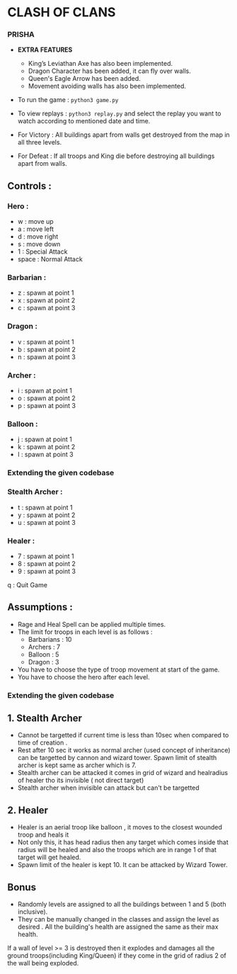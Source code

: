 # CLASH OF CLANS

### PRISHA 
- **EXTRA FEATURES**
    - King’s Leviathan Axe has also been implemented.
    - Dragon Character has been added, it can fly over walls.
    - Queen's Eagle Arrow has been added.
    - Movement avoiding walls has also been implemented.

- To run the game : `python3 game.py`
- To view replays : `python3 replay.py`  and select the replay you want to watch according to mentioned date and time.
- For Victory : All buildings apart from walls get destroyed from the map in all three levels.
- For Defeat : If all troops and King die before destroying all buildings apart from walls.

## Controls :

### Hero :

- w : move up
- a : move left
- d : move right
- s : move down
- 1 : Special Attack
- space : Normal Attack

### Barbarian :

- z : spawn at point 1
- x : spawn at point 2
- c : spawn at point 3

### Dragon :

- v : spawn at point 1
- b : spawn at point 2
- n : spawn at point 3

### Archer :

- i : spawn at point 1
- o : spawn at point 2
- p : spawn at point 3


### Balloon :

- j : spawn at point 1
- k : spawn at point 2
- l : spawn at point 3

### Extending the given codebase

### Stealth Archer :

- t : spawn at point 1
- y : spawn at point 2
- u : spawn at point 3


### Healer :

- 7 : spawn at point 1
- 8 : spawn at point 2
- 9 : spawn at point 3

q : Quit Game

## Assumptions :

- Rage and Heal Spell can be applied multiple times.
- The limit for troops in each level is as follows :
    - Barbarians : 10
    - Archers : 7
    - Balloon : 5
    - Dragon : 3
- You have to choose the type of troop movement at start of the game.
- You have to choose the hero after each level.

### Extending the given codebase

## 1. Stealth Archer

- Cannot be targetted if current time is less than 10sec when compared to time of creation .
- Rest after 10 sec it works as normal archer (used concept of inheritance) can be targetted by cannon and wizard tower. Spawn limit of stealth archer is kept same as archer which is 7. 
- Stealth archer can be attacked it comes in grid of wizard and healradius of healer tho its invisible ( not direct target)
- Stealth archer when invisible can attack but can't be targetted

## 2. Healer

- Healer is an aerial troop like balloon , it moves to the closest wounded troop and heals it 
- Not only this, it has head radius then any target which comes inside that radius will be healed and also the troops which are in range 1 of that target will get healed.
- Spawn limit of the healer is kept 10. It can be attacked by Wizard Tower.


## Bonus

- Randomly levels are assigned to all the buildings between 1 and 5 (both inclusive).
- They can be manually changed in the classes and assign the level as desired . All the building's health are assigned the same as their max health.


If a wall of level >= 3 is destroyed then it explodes and damages all the ground troops(including King/Queen) if they come in the grid of radius 2 of the wall being exploded.

